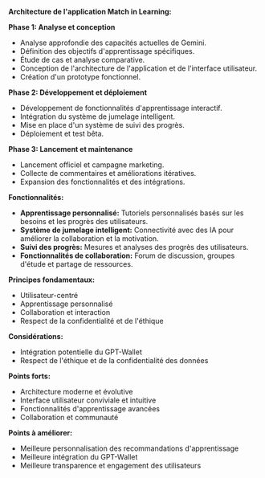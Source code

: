 **Architecture de l'application Match in Learning:**

**Phase 1: Analyse et conception**

* Analyse approfondie des capacités actuelles de Gemini.
* Définition des objectifs d'apprentissage spécifiques.
* Étude de cas et analyse comparative.
* Conception de l'architecture de l'application et de l'interface utilisateur.
* Création d'un prototype fonctionnel.

**Phase 2: Développement et déploiement**

* Développement de fonctionnalités d'apprentissage interactif.
* Intégration du système de jumelage intelligent.
* Mise en place d'un système de suivi des progrès.
* Déploiement et test bêta.

**Phase 3: Lancement et maintenance**

* Lancement officiel et campagne marketing.
* Collecte de commentaires et améliorations itératives.
* Expansion des fonctionnalités et des intégrations.

**Fonctionnalités:**

* **Apprentissage personnalisé:** Tutoriels personnalisés basés sur les besoins et les progrès des utilisateurs.
* **Système de jumelage intelligent:** Connectivité avec des IA pour améliorer la collaboration et la motivation.
* **Suivi des progrès:** Mesures et analyses des progrès des utilisateurs.
* **Fonctionnalités de collaboration:** Forum de discussion, groupes d'étude et partage de ressources.

**Principes fondamentaux:**

* Utilisateur-centré
* Apprentissage personnalisé
* Collaboration et interaction
* Respect de la confidentialité et de l'éthique

**Considérations:**

* Intégration potentielle du GPT-Wallet
* Respect de l'éthique et de la confidentialité des données

**Points forts:**

* Architecture moderne et évolutive
* Interface utilisateur conviviale et intuitive
* Fonctionnalités d'apprentissage avancées
* Collaboration et communauté

**Points à améliorer:**

* Meilleure personnalisation des recommandations d'apprentissage
* Meilleure intégration du GPT-Wallet
* Meilleure transparence et engagement des utilisateurs